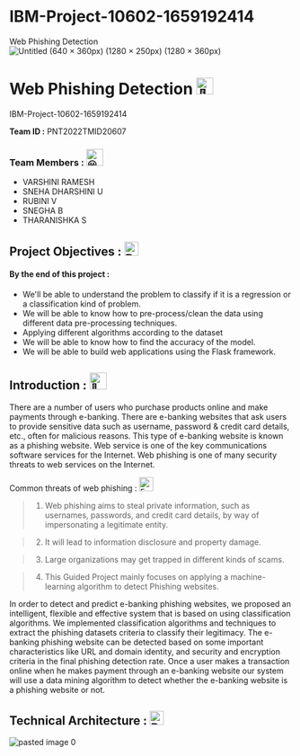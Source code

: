 # IBM-Project-10602-1659192414
Web Phishing Detection
![Untitled (640 × 360px) (1280 × 250px) (1280 × 360px)](https://user-images.githubusercontent.com/62200224/191582048-20c88e71-665f-46fc-9423-4acf59982cb3.png)
# Web Phishing Detection <picture> <picture><img src="https://fonts.gstatic.com/s/e/notoemoji/latest/1f44b_1f3fc/512.gif" alt="👋" width="30" height="30"></picture>
IBM-Project-10602-1659192414


**Team ID :** PNT2022TMID20607
   
   ### Team Members :  <picture><img src="https://fonts.gstatic.com/s/e/notoemoji/latest/1f603/512.gif" alt="😃" width="30" height="30"></picture>
  - VARSHINI RAMESH
  - SNEHA DHARSHINI U
  - RUBINI V
  - SNEGHA B
  - THARANISHKA S
  
 ## Project Objectives : <img src="https://raw.githubusercontent.com/Tarikul-Islam-Anik/Animated-Fluent-Emojis/master/Emojis/Smilies/Bomb.png" alt="Bomb" width="25" height="25" />

 #### By the end of this project :
 - We'll  be able to understand the problem to classify if it is a regression or a    classification kind of problem.
- We will be able to know how to pre-process/clean the data using different data pre-processing techniques.
 - Applying different algorithms according to the dataset
 - We will be able to know how to find the accuracy of the model.
- We will be able to build web applications using the Flask framework.


 ## Introduction : <picture> <img src="https://fonts.gstatic.com/s/e/notoemoji/latest/1f38a/512.gif" alt="🎊" width="30" height="30"></picture>
 There are a number of users who purchase products online and make payments through e-banking. There are e-banking websites that ask users to provide sensitive data such as username, password & credit card details, etc., often for malicious reasons. This type of e-banking website is known as a phishing website. Web service is one of the key communications software services for the Internet. Web phishing is one of many security threats to web services on the Internet. 

Common threats of web phishing : <img src="https://raw.githubusercontent.com/Tarikul-Islam-Anik/Animated-Fluent-Emojis/master/Emojis/Smilies/Exploding%20Head.png" alt="Exploding Head" width="25" height="25" /> 

>1.  Web phishing aims to steal private information, such as usernames, passwords, and credit card    details, by way of impersonating a legitimate entity.

>2.  It will lead to information disclosure and property damage.

>3.  Large organizations may get trapped in different kinds of scams.

>4.  This Guided Project mainly focuses on applying a machine-learning algorithm to detect Phishing websites.

In order to detect and predict e-banking phishing websites, we proposed an intelligent, flexible and effective system that is based on using classification algorithms.  We implemented classification algorithms and techniques to extract the phishing datasets criteria to classify their legitimacy. The e-banking phishing website can be detected based on some important characteristics like URL and domain identity, and security and encryption criteria in the final phishing detection rate. Once a user makes a transaction online when he makes payment through an e-banking website our system will use a data mining algorithm to detect whether the e-banking website is a phishing website or not.
 
 ## Technical Architecture : <img src="https://raw.githubusercontent.com/Tarikul-Islam-Anik/Animated-Fluent-Emojis/master/Emojis/Travel%20and%20places/Brick.png" alt="Brick" width="25" height="25" />
  ![pasted image 0](https://user-images.githubusercontent.com/62200224/191585875-9db35871-72b5-476e-ac9b-3795cf3778de.png)


